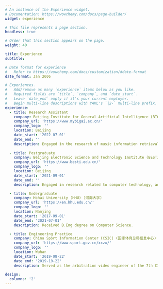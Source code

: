 ```yaml
---
# An instance of the Experience widget.
# Documentation: https://wowchemy.com/docs/page-builder/
widget: experience

# This file represents a page section.
headless: true

# Order that this section appears on the page.
weight: 40

title: Experience
subtitle:

# Date format for experience
#   Refer to https://wowchemy.com/docs/customization/#date-format
date_format: Jan 2006

# Experiences.
#   Add/remove as many `experience` items below as you like.
#   Required fields are `title`, `company`, and `date_start`.
#   Leave `date_end` empty if it's your current employer.
#   Begin multi-line descriptions with YAML's `|2-` multi-line prefix.
experience:
  - title: Research Assistant
    company: Beijing Institute for General Artificial Intelligence (BIGAI) (北京通用人工智能研究院)
    company_url: 'https://www.mybigai.ac.cn/'
    company_logo: ''
    location: Beijing
    date_start: '2022-07-01'
    date_end: ''
    description: Engaged in the research of music information retrieval.
        
  - title: Postgraduate
    company: Beijing Electronic Science and Technology Institute (BESTI) (北京电子科技学院)
    company_url: 'https://www.besti.edu.cn/'
    company_logo: ''
    location: Beijing
    date_start: '2021-09-01'
    date_end: ''
    description: Engaged in research related to computer technology, and the current research interest is computational music aesthetics.

  - title: Undergraduate
    company: Hohai University (HHU) (河海大学) 
    company_url: 'https://en.hhu.edu.cn/'
    company_logo: ''
    location: Nanjing
    date_start: '2017-09-01'
    date_end: '2021-07-01'
    description: Received B.Eng degree on Computer Science.

  - title: Engineering Practice
    company: China Sport Information Center (CSIC) (国家体育总局信息中心)
    company_url: 'https://www.sport.gov.cn/xxzx/'
    company_logo: ''
    location: Wuhan
    date_start: '2019-08-22'
    date_end: '2019-10-22'
    description: Served as the arbitration video engineer of the 7th CISM Military World Games (世界第七届军人运动会).
    
design:
  columns: '2'
---
```

